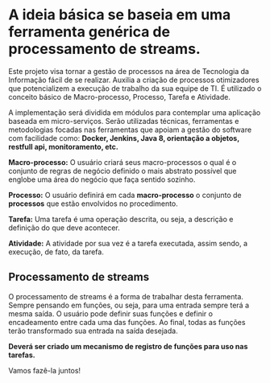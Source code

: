 # A ideia básica se baseia em uma ferramenta genérica de processamento de streams. 

Este projeto visa tornar a gestão de processos na área de Tecnologia da Informação fácil de se realizar.
Auxilia a criação de processos otimizadores que potencializem a execução de trabalho da sua equipe de TI.
É utilizado o conceito básico de Macro-processo, Processo, Tarefa e Atividade.

A implementação será dividida em módulos para contemplar uma aplicação baseada em micro-serviços.
Serão utilizadas técnicas, ferramentas e metodologias focadas nas ferramentas que apoiam a gestão do software com facilidade como: __Docker, Jenkins, Java 8, orientação a objetos, restfull api, monitoramento, etc.__

__Macro-processo:__ O usuário criará seus macro-processos o qual é o conjunto de regras de negócio definido o mais abstrato possível que englobe uma área do negócio que faça sentido sozinho.

__Processo:__ O usuário definirá em cada __macro-processo__ o conjunto de __processos__ que estão envolvidos no procedimento.

__Tarefa:__ Uma tarefa é uma operação descrita, ou seja, a descrição e definição do que deve acontecer.

__Atividade:__ A atividade por sua vez é a tarefa executada, assim sendo, a execução, de fato, da tarefa.

## Processamento de streams
O processamento de streams é a forma de trabalhar desta ferramenta. Sempre pensando em funções, ou seja, para uma entrada sempre terá a mesma saída. O usuário pode definir suas funções e definir o encadeamento entre cada uma das funções. Ao final, todas as funções terão transformado sua entrada na saída desejada.

__Deverá ser criado um mecanismo de registro de funções para uso nas tarefas.__

Vamos fazê-la juntos!
